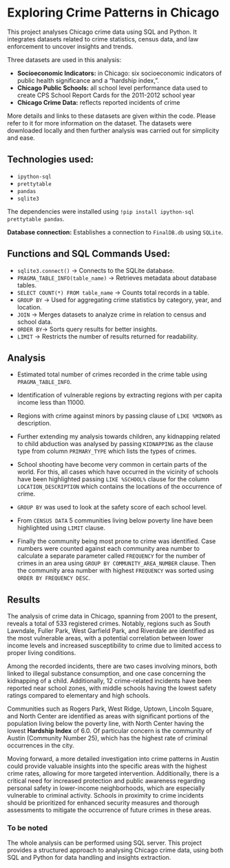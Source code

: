# Exploring Crime Patterns in Chicago

This project analyses Chicago crime data using SQL and Python. It integrates datasets related to crime statistics, census data, and law enforcement to uncover insights and trends.

Three datasets are used in this analysis:

- **Socioeconomic Indicators:** in Chicago: six socioeconomic indicators of public health significance and a “hardship index,”.
- **Chicago Public Schools:**  all school level performance data used to create CPS School Report Cards for the 2011-2012 school year
- **Chicago Crime Data:** reflects reported incidents of crime

More details and links to these datasets are given within the code. Please refer to it for more information on the dataset.
The datasets were downloaded locally and then further analysis was carried out for simplicity and ease.

## Technologies used:

- `ipython-sql`
- `prettytable`
- `pandas`
- `sqlite3`

The dependencies were installed using `!pip install ipython-sql prettytable pandas`.

**Database connection:** Establishes a connection to `FinalDB.db` using `SQLite`.

## Functions and SQL Commands Used:

- `sqlite3.connect()` → Connects to the SQLite database.
-	`PRAGMA_TABLE_INFO(table_name)` → Retrieves metadata about database tables.
-	`SELECT COUNT(*) FROM table_name` → Counts total records in a table.
-	`GROUP BY` → Used for aggregating crime statistics by category, year, and location.
-	`JOIN` → Merges datasets to analyze crime in relation to census and school data.
-	`ORDER BY`→ Sorts query results for better insights.
-	`LIMIT` → Restricts the number of results returned for readability.

## Analysis 

- Estimated total number of crimes recorded in the crime table using `PRAGMA_TABLE_INFO`.

- Identification of vulnerable regions by extracting regions  with per capita income less than 11000. 

- Regions with crime against minors by passing clause of `LIKE %MINOR%` as description.

- Further extending my analysis towards children, any kidnapping related to child abduction was analysed by passing `KIDNAPPING` as the clause type from column `PRIMARY_TYPE` which lists the types of crimes. 

- School shooting have become very common in certain parts of the world. For this, all cases which have occurred in the vicinity of schools have been highlighted passing `LIKE %SCHOOL%` clause for the column `LOCATION_DESCRIPTION` which contains the locations of the occurrence of crime. 

- `GROUP BY` was used to look  at the safety score of each school level. 

- From `CENSUS DATA` 5 communities living below poverty line have been highlighted using `LIMIT` clause.

- Finally the community being most prone to crime was identified. Case numbers were counted against each community area number to calculate a separate parameter called `FREQUENCY` for the number of  crimes in an area using `GROUP BY COMMUNITY_AREA_NUMBER` clause. Then the community area number with highest `FREQUENCY` was sorted using ` ORDER BY FREQUENCY DESC`.

## Results

The analysis of crime data in Chicago, spanning from 2001 to the present, reveals a total of 533 registered crimes. Notably, regions such as South Lawndale, Fuller Park, West Garfield Park, and Riverdale are identified as the most vulnerable areas, with a potential correlation between lower income levels and increased susceptibility to crime due to limited access to proper living conditions. 

Among the recorded incidents, there are two cases involving minors, both linked to illegal substance consumption, and one case concerning the kidnapping of a child. Additionally, 12 crime-related incidents have been reported near school zones, with middle schools having the lowest safety ratings compared to elementary and high schools.

Communities such as Rogers Park, West Ridge, Uptown, Lincoln Square, and North Center are identified as areas with significant portions of the population living below the poverty line, with North Center having the lowest **Hardship Index** of 6.0. Of particular concern is the community of Austin (Community Number 25), which has the highest rate of criminal occurrences in the city.

Moving forward, a more detailed investigation into crime patterns in Austin could provide valuable insights into the specific areas with the highest crime rates, allowing for more targeted intervention. Additionally, there is a critical need for increased protection and public awareness regarding personal safety in lower-income neighborhoods, which are especially vulnerable to criminal activity. Schools in proximity to crime incidents should be prioritized for enhanced security measures and thorough assessments to mitigate the occurrence of future crimes in these areas.

### To be noted
The whole analysis can be performed using SQL server. This project provides a structured approach to analysing Chicago crime data, using both SQL and Python for data handling and insights extraction.
